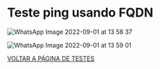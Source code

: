 
# Teste ping usando FQDN

![WhatsApp Image 2022-09-01 at 13 58 37](https://user-images.githubusercontent.com/97605797/187971059-ca18b85e-8fea-4815-85ba-90947f0dd48a.jpeg)

![WhatsApp Image 2022-09-01 at 13 59 01](https://user-images.githubusercontent.com/97605797/187971063-1977a4f4-a7c3-4020-a897-84be3ae8e7f6.jpeg)

[VOLTAR A PÁGINA DE TESTES](https://github.com/laurargs/RedeApolo/blob/main/RedeApolo-main/RedeApolo-main/testes.md)

